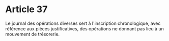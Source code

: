 # Article 37

Le journal des opérations diverses sert à l'inscription chronologique, avec référence aux pièces justificatives, des opérations ne donnant pas lieu à un mouvement de trésorerie.
